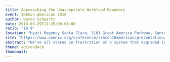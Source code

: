 ```yaml
---
title: Approaching the Unacceptable Workload Boundary
event: SRECon Americas 2018
author: Baron Schwartz
date: 2018-03-29T11:25:00-08:00
ratio: "16:9"
location: "Hyatt Regency Santa Clara, 5101 Great America Parkway, Santa Clara, CA 95054, USA"
site: "https://www.usenix.org/conference/srecon18americas/presentation/schwartz"
abstract: "We've all stared in frustration at a system that degraded into nonresponsiveness, to the point that you couldn't even kill-dash-nine whatever was responsible for the problem. A key fact we all recognize, but may not recognize as significant, is that this isn't a sharp boundary. There's a gradient of deteriorating performance where the system becomes less predictable and stable. In this talk I'll explain: what the unacceptable workload boundary is; how to recognize and predict the signs; how to measure and model this simply; what causes nonlinear performance degradation; and how to use this to architect more scalable systems."
theme: adirondack
thumbnail: 
---
```

